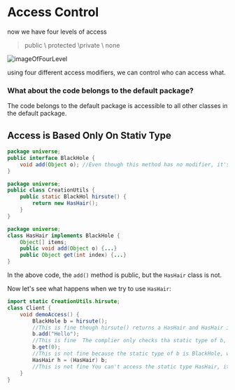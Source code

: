 # Access Control

now we have four levels of access

> public \\ protected \\private \\ none

    
![imageOfFourLevel](https://joshhug.gitbooks.io/hug61b/content/assets/access_modifiers.png)

using four different access modifiers, we can control who can access what.

### What about the code belongs to the default package?

The code belongs to the default package is accessible to all other classes in the default package.

## Access is Based Only On Stativ Type

```java
package universe;
public interface BlackHole {
    void add(Object o); //Even though this method has no modifier, it's still public
}

package universe;
public class CreationUtils {
    public static BlackHol hirsute() {
        return new HasHair();
    }
}

package universe;
class HasHair implements BlackHole {
    Object[] items;
    public void add(Object o) {...}
    public Object get(int index) {...}
}
```
In the above code, the `add()` method is public, but the `HasHair` class is not.

Now let's see what happens when we try to use `HasHair`:
```java
import static CreationUtils.hirsute;
class Client {
    void demoAccess() {
        BlackHole b = hirsute(); 
        //This is fine though hirsute() returns a HasHair and HasHair is not public, the static type of b is BlackHole
        b.add("Hello");
        //This is fine  The complier only checks tha static type of b, BlackHole has a add() method
        b.get(0);
        //This is not fine because the static type of b is BlackHole, which does not have a get() method The complier will complain
        HasHair h = (HasHair) b;
        //This is not fine You can't access the static type HasHair, it has no modifier
    }
}